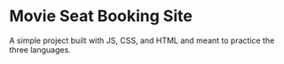 **Movie Seat Booking Site**
===========================

A simple project built with JS, CSS, and HTML and meant to practice the three languages.
